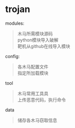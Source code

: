 # trojan
modules:<br>
> 木马所需模块源码<br>
> python模块导入破解<br>
> 靶机从github在线导入模块<br>

config:<br>
> 各木马配置文件<br>
> 指定所加载模块<br>

tool<br>
> 木马常用工具具<br>
> 上传恶意代码，执行命令<br>

data<br>
> 储存各木马窃取信息<br>


